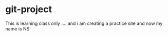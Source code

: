# git-project
This is learning class only .... and i am creating a practice site 
and now my name is NS
